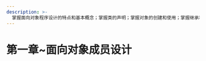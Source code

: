 ```yaml
---
description: >-
  掌握面向对象程序设计的特点和基本概念；掌握类的声明；掌握对象的创建和使用；掌握继承和多态的概念和应用；掌握接口的声明和实现；掌握包的声明、包与类的引入；掌握Java类库常用类的使用
---
```


# 第一章\~面向对象成员设计

